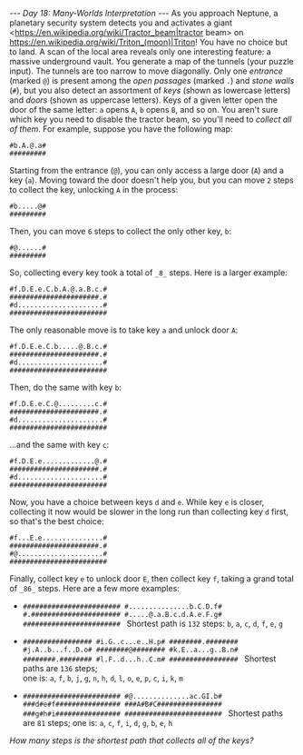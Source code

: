 *--- Day 18: Many-Worlds Interpretation ---*
As you approach Neptune, a planetary security system detects you and activates a giant <https://en.wikipedia.org/wiki/Tractor_beam|tractor beam> on <https://en.wikipedia.org/wiki/Triton_(moon)|Triton>!  You have no choice but to land.
A scan of the local area reveals only one interesting feature: a massive underground vault.  You generate a map of the tunnels (your puzzle input).  The tunnels are too narrow to move diagonally.
Only one _entrance_ (marked `@`) is present among the _open passages_ (marked `.`) and _stone walls_ (`#`), but you also detect an assortment of _keys_ (shown as lowercase letters) and _doors_ (shown as uppercase letters). Keys of a given letter open the door of the same letter: `a` opens `A`, `b` opens `B`, and so on.  You aren't sure which key you need to disable the tractor beam, so you'll need to _collect all of them_.
For example, suppose you have the following map:
```#########
#b.A.@.a#
#########
```
Starting from the entrance (`@`), you can only access a large door (`A`) and a key (`a`). Moving toward the door doesn't help you, but you can move `2` steps to collect the key, unlocking `A` in the process:
```#########
#b.....@#
#########
```
Then, you can move `6` steps to collect the only other key, `b`:
```#########
#@......#
#########
```
So, collecting every key took a total of `_8_` steps.
Here is a larger example:
```########################
#f.D.E.e.C.b.A.@.a.B.c.#
######################.#
#d.....................#
########################
```
The only reasonable move is to take key `a` and unlock door `A`:
```########################
#f.D.E.e.C.b.....@.B.c.#
######################.#
#d.....................#
########################
```
Then, do the same with key `b`:
```########################
#f.D.E.e.C.@.........c.#
######################.#
#d.....................#
########################
```
...and the same with key `c`:
```########################
#f.D.E.e.............@.#
######################.#
#d.....................#
########################
```
Now, you have a choice between keys `d` and `e`.  While key `e` is closer, collecting it now would be slower in the long run than collecting key `d` first, so that's the best choice:
```########################
#f...E.e...............#
######################.#
#@.....................#
########################
```
Finally, collect key `e` to unlock door `E`, then collect key `f`, taking a grand total of `_86_` steps.
Here are a few more examples:

- ```######################## #...............b.C.D.f# #.###################### #.....@.a.B.c.d.A.e.F.g# ######################## ``` Shortest path is `132` steps: `b`, `a`, `c`, `d`, `f`, `e`, `g`</p>
- ```################# #i.G..c...e..H.p# ########.######## #j.A..b...f..D.o# ########@######## #k.E..a...g..B.n# ########.######## #l.F..d...h..C.m# ################# ``` Shortest paths are `136` steps;<br/>one is: `a`, `f`, `b`, `j`, `g`, `n`, `h`, `d`, `l`, `o`, `e`, `p`, `c`, `i`, `k`, `m`</p>
- ```######################## #@..............ac.GI.b# ###d#e#f################ ###A#B#C################ ###g#h#i################ ######################## ``` Shortest paths are `81` steps; one is: `a`, `c`, `f`, `i`, `d`, `g`, `b`, `e`, `h`</p>

_How many steps is the shortest path that collects all of the keys?_

